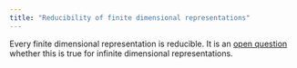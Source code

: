 ```yaml
---
title: "Reducibility of finite dimensional representations"
---
```


Every finite dimensional representation is reducible. It is an [open question](<notes/ntpy/Questions/Is every gp representation completely reducible?.md>) whether this is true for infinite dimensional representations.